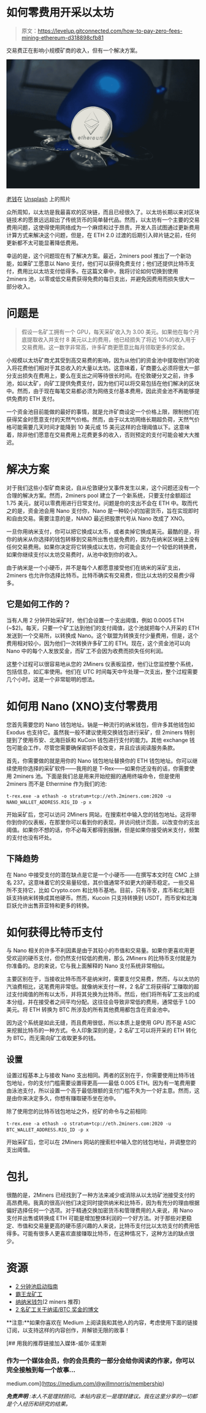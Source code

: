 # 如何零费用开采以太坊

> 原文：<https://levelup.gitconnected.com/how-to-pay-zero-fees-mining-ethereum-d318898cfb81>

交易费正在影响小规模矿商的收入，但有一个解决方案。

![](img/d444eff281b9d8b9d9a0a47057ea5518.png)

[老钱](https://unsplash.com/@moneyphotos?utm_source=unsplash&utm_medium=referral&utm_content=creditCopyText)在 [Unsplash](https://unsplash.com/s/photos/ethereum?utm_source=unsplash&utm_medium=referral&utm_content=creditCopyText) 上的照片

众所周知，以太坊是我最喜欢的区块链，而且已经很久了。以太坊长期以来对区块链技术的愿景远远超出了传统货币的简单替代品。然而，以太坊有一个主要的交易费用问题，这使得使用网络成为一个麻烦和过于昂贵。开发人员试图通过更新费用计算方式来解决这个问题，但是，在 ETH 2.0 过渡的后期引入碎片链之前，任何更新都不太可能显著降低费用。

幸运的是，这个问题现在有了解决方案。最近，2miners pool 推出了一个新功能，如果矿工愿意以 Nano 支付，他们可以获得免费支付；他们还提供比特币支付，费用比以太坊支付低得多。在这篇文章中，我将讨论如何切换到使用 2miners 池，以零或低交易费获得免费的每日支出，并避免因费用而损失很大一部分收入。

# 问题是

> 假设一名矿工拥有一个 GPU，每天采矿收入为 3.00 美元。如果他在每个月底提取收入并支付 8 美元以上的费用，他已经损失了将近 10%的收入用于交易费用。这一数字非常高，许多矿商更愿意比每月领取更多的奖金。

小规模以太坊矿商尤其受到高交易费的影响，因为从他们的资金池中提取他们的收入将花费他们相对于其总收入的大量以太坊。这意味着，矿商要么必须将很大一部分支出损失在费用上，要么在支出之间等待很长时间。在伦敦硬分叉之前，许多池，如以太矿，向矿工提供免费支付，因为他们可以将交易包括在他们解决的区块中。然而，由于现在每笔交易都必须为网络支付基本费用，因此资金池不再能够提供免费的 ETH 支付。

一个资金池目前能做的最好的事情，就是允许矿商设定一个价格上限，限制他们在获得奖金时愿意支付的天然气价格。然而，由于以太坊网络长期超负荷，天然气价格可能需要几天时间才能降到 10 美元或 15 美元这样的合理阈值以下。这意味着，除非他们愿意在交易费用上花费更多的收入，否则预定的支付可能会被大大推迟。

# 解决方案

对于我们这些小型矿商来说，自从伦敦硬分叉事件发生以来，这个问题还没有一个合理的解决方案。然而，2miners pool 建立了一个新系统，只要支付金额超过 1.75 美元，就可以零费用进行日常支付。问题是你的支出不会在 ETH 中。取而代之的是，资金池会用 Nano 支付你，Nano 是一种较小的加密货币，旨在实现即时和自由交易。需要注意的是，NANO 最近把股票代号从 Nano 改成了 XNO。

一旦你用纳米支付，你可以把它换成以太币，或者卖掉它换成美元。最酷的是，将你的纳米从你选择的钱包转移到交易所出售也是免费的，因为在纳米区块链上没有任何交易费用。如果你决定将它转换成以太坊，你可能会支付一个较低的转换费，如果你继续支付以太坊交易费时，从池中收到你的收入。

由于纳米是一个小硬币，并不是每个人都愿意接受他们在纳米的采矿支出，2miners 也允许你选择比特币。比特币确实有交易费，但比以太坊的交易费少得多。

## 它是如何工作的？

当有人用 2 分钟开始采矿时，他们会设置一个支出阈值，例如 0.0005 ETH (~$2)。每天，只要一个矿工达到他们的支付阈值，这个池就把每个人开采的 ETH 发送到一个交易所，以转换成 Nano。这个联盟为转换支付少量费用，但是，这个费用相对较小，因为他们一次转换许多矿工的 ETH。现在，这个资金池可以向 Nano 中的每个人发放奖金，而矿工不会因为收费而损失任何利润。

这整个过程可以很容易地从您的 2Miners 仪表板监控，他们让您监控整个系统，包括信息，如汇率使用。他们在 UTC 时间每天中午处理一次支出，整个过程需要几个小时。这是一个非常聪明的想法。

# 如何用 Nano (XNO)支付零费用

您首先需要您的 Nano 钱包地址。钠是一种流行的纳米钱包，但许多其他钱包如 Exodus 也支持它。虽然我一般不建议使用交换钱包进行采矿，但 2miners 特别提到了使用币安、北海巨妖和 KuCoin 钱包进行支付的能力。其他 exchange 钱包可能会工作，尽管您需要确保密钥不会改变，并且应该阅读服务条款。

首先，你需要做的就是用你的 Nano 钱包地址替换你的 ETH 钱包地址。你可以继续使用你选择的采矿软件——我用的是 T-Rex——如果你还没有的话，你需要使用 2miners 池。下面是我们总是用来开始挖掘的通用终端命令，但是使用 2miners 而不是 Ethermine 作为我们的池:

```
t-rex.exe -a ethash -o stratum+tcp://eth.2miners.com:2020 -u NANO_WALLET_ADDRESS.RIG_ID -p x
```

开始采矿后，您可以访问 2Miners 网站，在搜索栏中输入您的钱包地址。这将带你到你的仪表板，在那里你可以看到你的表现，并访问统计页面，以改变你的支出阈值。如果你不想的话，你不必每天都得到报酬，但是如果你接受纳米支付，频繁的支付也没有坏处。

## 下降趋势

在 Nano 中接受支付的潜在缺点是它是一个小硬币——在撰写本文时在 CMC 上排名 237。这意味着它的交易量较低，其价值通常不如更大的硬币稳定。一些交易所不支持它，比如 Crypto.com 和比特币基地。目前，只有币安，库币和北海巨妖支持纳米转换成其他硬币。然而，Kucoin 只支持转换到 USDT，而币安和北海巨妖允许出售菲亚特和更多的转换。

# 如何获得比特币支付

与 Nano 相关的许多不利因素是由于其较小的市值和交易量。如果你更喜欢用更受欢迎的硬币支付，但仍然支付较低的费用，那么 2Miners 的比特币支付就是为你准备的。总的来说，它与我上面解释的 Nano 支付系统非常相似。

主要区别在于，当接收比特币而不是纳米时，需要支付交易费，然而，与以太坊的汽油费相比，这笔费用非常低。就像纳米支付一样，2 名矿工将获得矿工赚取的超过支付阈值的所有以太币，并将其兑换为比特币。然后，他们将所有矿工支出的成本分组，并在接受者之间平均分配。这往往会导致非常低的费用，通常低于 1.00 美元。将 ETH 转换为 BTC 所涉及的所有其他费用都包含在资金池中。

因为这个系统是如此无缝，而且费用很低，所以本质上是使用 GPU 而不是 ASIC 来挖掘比特币的一种方式。令人印象深刻的是，2 名矿工可以将开采的 ETH 转化为 BTC，而无需向矿工收取更多的钱。

## 设置

设置过程基本上与接收 Nano 支出相同。两者的区别在于，你需要使用比特币钱包地址，你的支付门槛需要设置得更高——最低 0.005 ETH。因为有一笔费用要由泳池支付，所以设置一个高于最低限额的支付门槛不失为一个好主意。然而，这是由你来决定多久，你想有赚取硬币坐在池中。

除了使用您的比特币钱包地址之外，挖矿的命令与之前相同:

```
t-rex.exe -a ethash -o stratum+tcp://eth.2miners.com:2020 -u BTC_WALLET_ADDRESS.RIG_ID -p x
```

开始采矿后，您可以在 2Miners 网站的搜索栏中输入您的钱包地址，并调整您的支出阈值。

# 包扎

很酷的是，2Miners 已经找到了一种方法来减少或消除从以太坊矿池接受支付的高昂费用。我真的很高兴他们决定同时提供纳米和比特币，因为有充分的理由根据偏好选择任何一个选项。对于精通交换加密货币和管理费用的人来说，用 Nano 支付并出售或转换成 ETH 可能是增加整体利润的一个好方法。对于那些对更稳定、市值和交易量更高的硬币感兴趣的人来说，比特币支付比以太坊支付的费用低得多。可能有很多人更喜欢直接赚取比特币，在这种情况下，这种方法的缺点很少。

# 资源

*   [2 分钟池启动指南](https://eth.2miners.com/help)
*   [霸王龙矿工](https://github.com/trexminer/T-Rex/releases)
*   [纳纳米钱包](https://natrium.io)(2 miners 推荐)
*   [2 名矿工关于纳诺/BTC 奖金的博文](https://2miners.com/blog/how-to-get-payouts-for-ethereum-mining-without-fees/)

**注意:**如果你喜欢在 Medium 上阅读我和其他人的内容，考虑使用下面的链接订阅，以支持这样的内容创作，并解锁无限的故事！

[](https://medium.com/@willmnorris/membership) [## 用我的推荐链接加入媒体-威尔·诺里斯

### 作为一个媒体会员，你的会员费的一部分会给你阅读的作家，你可以完全接触到每一个故事…

medium.com](https://medium.com/@willmnorris/membership) 

***免责声明*** *:本人不是理财顾问。本帖内容无一是理财建议。我在这里分享的一切都是个人经历和研究的结果。*